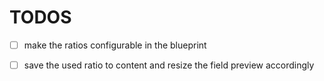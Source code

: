 # TODOS

- [ ] make the ratios configurable in the blueprint

- [ ] save the used ratio to content and resize the field preview accordingly
